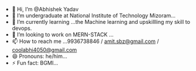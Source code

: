 - 👋 Hi, I’m @Abhishek Yadav
- 👀 I’m undergraduate at National Institute of Technology Mizoram...
- 🌱 I’m currently learning ...the Machine learning and upskillling my skill to devops.
- 💞️ I’m looking to work on MERN-STACK ...
- 📫 How to reach me ...9936738846 / amit.sbz@gmail.com / coolabhi4050@gmail.com 
- 😄 Pronouns: he/him...
- ⚡ Fun fact: BGMI...

<!---
AbhishekYadav40/AbhishekYadav40 is a ✨ special ✨ repository because its `README.md` (this file) appears on your GitHub profile.
You can click the Preview link to take a look at your changes.
--->
